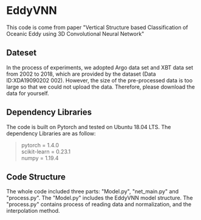 # EddyVNN
This code is come from paper "Vertical Structure based Classification of Oceanic Eddy using 3D Convolutional Neural Network"

## Dateset
In the process of experiments, we adopted Argo data set and XBT data set from 2002 to 2018, which are provided by the dataset (Data ID:XDA19090202 002).
However, the size of the pre-processed data is too large so that we could not upload the data. Therefore, please download the data for yourself.

## Dependency Libraries
The code is built on Pytorch and tested on Ubuntu 18.04 LTS.
The dependency Libraries are as follow:

> pytorch = 1.4.0  
> scikit-learn = 0.23.1  
> numpy = 1.19.4  

## Code Structure
The whole code included three parts: "Model.py", "net_main.py" and "process.py". The "Model.py" includes the EddyVNN model structure. The "process.py" contains process of reading data and normalization, and the interpolation method.
